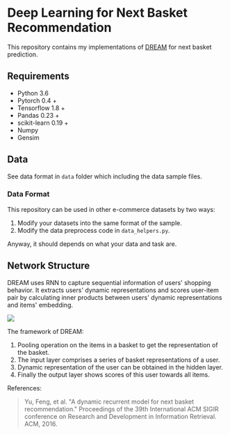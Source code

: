 # Deep Learning for Next Basket Recommendation

This repository contains my implementations of [DREAM](http://www.nlpr.ia.ac.cn/english/irds/People/sw/DREAM.pdf) for next basket prediction.

## Requirements

- Python 3.6
- Pytorch 0.4 +
- Tensorflow 1.8 +
- Pandas 0.23 +
- scikit-learn 0.19 +
- Numpy
- Gensim

## Data

See data format in `data` folder which including the data sample files.

### Data Format

This repository can be used in other e-commerce datasets by two ways:
1. Modify your datasets into the same format of the sample.
2. Modify the data preprocess code in `data_helpers.py`.

Anyway, it should depends on what your data and task are.

## Network Structure

DREAM uses RNN to capture sequential information of users' shopping behavior. It extracts users' dynamic representations and scores user-item pair by calculating inner products between users' dynamic representations and items' embedding.

![](https://ws2.sinaimg.cn/large/006tNbRwgy1fwqh7ulc4jj318t0cqgms.jpg)

The framework of DREAM:

1. Pooling operation on the items in a basket to get the representation of the basket. 
2. The input layer comprises a series of basket representations of a user. 
3. Dynamic representation of the user can be obtained in the hidden layer.
4. Finally the output layer shows scores of this user towards all items.

References:

> Yu, Feng, et al. "A dynamic recurrent model for next basket recommendation." Proceedings of the 39th International ACM SIGIR conference on Research and Development in Information Retrieval. ACM, 2016.

